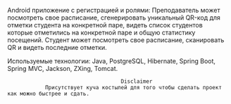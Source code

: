 Android приложение с регистрацией и ролями:
  Преподаватель может посмотреть свое расписание, сгенерировать уникальный QR-код для отметки студента на конкретной паре, видеть список студентов которые отметились на конкретной паре и общую статистику посещений.
  Студент  может посмотреть свое расписание, сканировать QR и видеть последние отметки.
  
  Используемые технологии: Java, PostgreSQL, Hibernate, Spring Boot, Spring MVC, Jackson, ZXing, Tomcat.

                                        Disclaimer
                Присутствует куча костылей для того чтобы сделать проект как можно быстрее и сдать.
